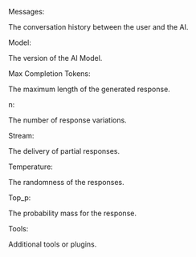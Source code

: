 Messages:

The conversation history between the user and the AI.


Model:

The version of the AI Model.



Max Completion Tokens:

The maximum length of the generated response.


n:

The number of response variations. 


Stream:

The delivery of partial responses. 


Temperature:

The randomness of the responses. 


Top_p:

The probability mass for the response.


Tools:


Additional tools or plugins.
